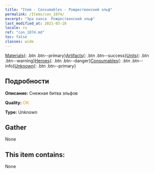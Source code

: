 ```yaml
---
title: "Item - Consumables - Рождественский эльф"
permalink: /Items/con_1074/
excerpt: "Эра хаоса  Рождественский эльф"
last_modified_at: 2021-03-18
locale: ru
ref: "con_1074.md"
toc: false
classes: wide
---
```

 [Materials](/ru/Items/){: .btn .btn--primary}[Artifacts](/ru/Items/Artifacts/){: .btn .btn--success}[Units](/ru/Items/Units/){: .btn .btn--warning}[Heroes](/ru/Items/Heroes/){: .btn .btn--danger}[Consumables](/ru/Items/Consumables/){: .btn .btn--info}[Unknown](/ru/Items/Unknown/){: .btn .btn--primary}

## Подробности
 **Описание:** Снежная битва эльфов

 **Quality:** <span style="color: #FF8C00">OK</span>

 **Type:** Unknown

## Gather

  None

## This item contains:

  None

